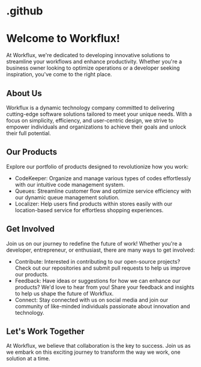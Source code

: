 # .github

# Welcome to Workflux!
At Workflux, we're dedicated to developing innovative solutions to streamline your workflows and enhance productivity. Whether you're a business owner looking to optimize operations or a developer seeking inspiration, you've come to the right place.

## About Us
Workflux is a dynamic technology company committed to delivering cutting-edge software solutions tailored to meet your unique needs. With a focus on simplicity, efficiency, and user-centric design, we strive to empower individuals and organizations to achieve their goals and unlock their full potential.

## Our Products
Explore our portfolio of products designed to revolutionize how you work:

- CodeKeeper: Organize and manage various types of codes effortlessly with our intuitive code management system.
- Queues: Streamline customer flow and optimize service efficiency with our dynamic queue management solution.
- Localizer: Help users find products within stores easily with our location-based service for effortless shopping experiences.

## Get Involved
Join us on our journey to redefine the future of work! Whether you're a developer, entrepreneur, or enthusiast, there are many ways to get involved:

- Contribute: Interested in contributing to our open-source projects? Check out our repositories and submit pull requests to help us improve our products.
- Feedback: Have ideas or suggestions for how we can enhance our products? We'd love to hear from you! Share your feedback and insights to help us shape the future of Workflux.
- Connect: Stay connected with us on social media and join our community of like-minded individuals passionate about innovation and technology.

## Let's Work Together
At Workflux, we believe that collaboration is the key to success. Join us as we embark on this exciting journey to transform the way we work, one solution at a time.
